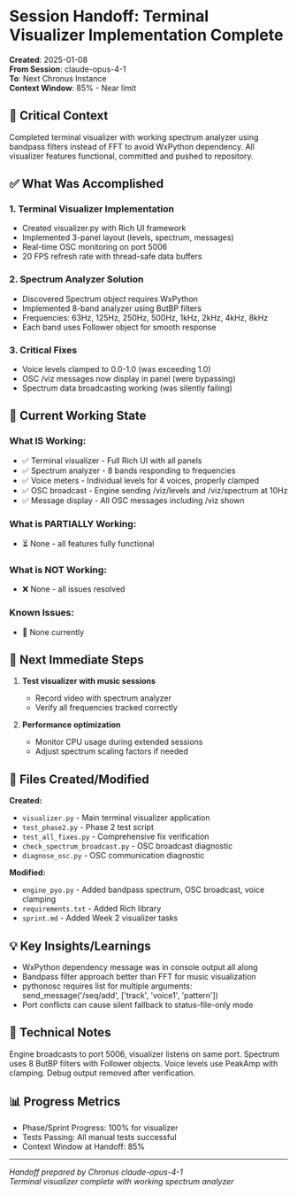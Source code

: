 # Session Handoff: Terminal Visualizer Implementation Complete

**Created**: 2025-01-08  
**From Session**: claude-opus-4-1  
**To**: Next Chronus Instance  
**Context Window**: 85% - Near limit

## 🎯 Critical Context

Completed terminal visualizer with working spectrum analyzer using bandpass filters instead of FFT to avoid WxPython dependency. All visualizer features functional, committed and pushed to repository.

## ✅ What Was Accomplished

### 1. Terminal Visualizer Implementation

- Created visualizer.py with Rich UI framework
- Implemented 3-panel layout (levels, spectrum, messages)
- Real-time OSC monitoring on port 5006
- 20 FPS refresh rate with thread-safe data buffers

### 2. Spectrum Analyzer Solution

- Discovered Spectrum object requires WxPython
- Implemented 8-band analyzer using ButBP filters
- Frequencies: 63Hz, 125Hz, 250Hz, 500Hz, 1kHz, 2kHz, 4kHz, 8kHz
- Each band uses Follower object for smooth response

### 3. Critical Fixes

- Voice levels clamped to 0.0-1.0 (was exceeding 1.0)
- OSC /viz messages now display in panel (were bypassing)
- Spectrum data broadcasting working (was silently failing)

## 🚧 Current Working State

### What IS Working:

- ✅ Terminal visualizer - Full Rich UI with all panels
- ✅ Spectrum analyzer - 8 bands responding to frequencies
- ✅ Voice meters - Individual levels for 4 voices, properly clamped
- ✅ OSC broadcast - Engine sending /viz/levels and /viz/spectrum at 10Hz
- ✅ Message display - All OSC messages including /viz shown

### What is PARTIALLY Working:

- ⏳ None - all features fully functional

### What is NOT Working:

- ❌ None - all issues resolved

### Known Issues:

- 🐛 None currently

## 🚨 Next Immediate Steps

1. **Test visualizer with music sessions**
   - Record video with spectrum analyzer
   - Verify all frequencies tracked correctly

2. **Performance optimization**
   - Monitor CPU usage during extended sessions
   - Adjust spectrum scaling factors if needed

## 📁 Files Created/Modified

**Created:**

- `visualizer.py` - Main terminal visualizer application
- `test_phase2.py` - Phase 2 test script
- `test_all_fixes.py` - Comprehensive fix verification
- `check_spectrum_broadcast.py` - OSC broadcast diagnostic
- `diagnose_osc.py` - OSC communication diagnostic

**Modified:**

- `engine_pyo.py` - Added bandpass spectrum, OSC broadcast, voice clamping
- `requirements.txt` - Added Rich library
- `sprint.md` - Added Week 2 visualizer tasks

## 💡 Key Insights/Learnings

- WxPython dependency message was in console output all along
- Bandpass filter approach better than FFT for music visualization
- pythonosc requires list for multiple arguments: send_message('/seq/add', ['track', 'voice1', 'pattern'])
- Port conflicts can cause silent fallback to status-file-only mode

## 🔧 Technical Notes

Engine broadcasts to port 5006, visualizer listens on same port. Spectrum uses 8 ButBP filters with Follower objects. Voice levels use PeakAmp with clamping. Debug output removed after verification.

## 📊 Progress Metrics

- Phase/Sprint Progress: 100% for visualizer
- Tests Passing: All manual tests successful
- Context Window at Handoff: 85%

---

_Handoff prepared by Chronus claude-opus-4-1_  
_Terminal visualizer complete with working spectrum analyzer_